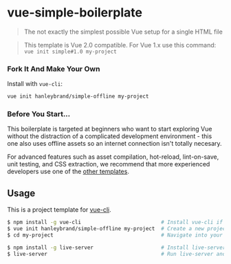 # vue-simple-boilerplate

> The not exactly the simplest possible Vue setup for a single HTML file

> This template is Vue 2.0 compatible. For Vue 1.x use this command: `vue init simple#1.0 my-project`

### Fork It And Make Your Own

Install with `vue-cli`:

``` bash
vue init hanleybrand/simple-offline my-project
```

### Before You Start...

This boilerplate is targeted at beginners who want to start exploring Vue without the distraction of a complicated development environment - this one also uses offline assets so an internet connection isn't totally necesary.

For advanced features such as asset compilation, hot-reload, lint-on-save, unit testing, and CSS extraction, we recommend that more experienced developers use one of the [other templates](https://github.com/vuejs-templates/).

## Usage

This is a project template for [vue-cli](https://github.com/vuejs/vue-cli).

``` bash
$ npm install -g vue-cli                          # Install vue-cli if you haven't already
$ vue init hanleybrand/simple-offline my-project  # Create a new project based on this template
$ cd my-project                                   # Navigate into your new project folder

$ npm install -g live-server                      # Install live-server if you haven't already
$ live-server                                     # Run live-server and open it in your browser
```


